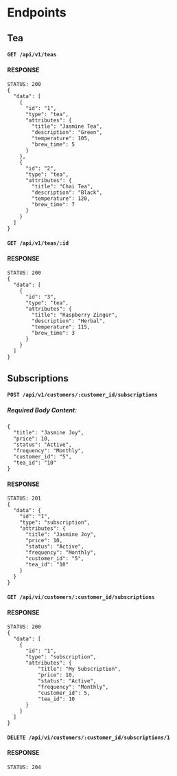 # Endpoints

## Tea

#### `GET /api/v1/teas`
#### RESPONSE

```
STATUS: 200
{
  "data": [
    {
      "id": "1",
      "type": "tea",
      "attributes": {
        "title": "Jasmine Tea",
        "description": "Green",
        "temperature": 105,
        "brew_time": 5
      }
    },
    {
      "id": "2",
      "type": "tea",
      "attributes": {
        "title": "Chai Tea",
        "description": "Black",
        "temperature": 120,
        "brew_time": 7
      }
    }
  ]
}
```

#### `GET /api/v1/teas/:id`
#### RESPONSE

```
STATUS: 200
{
  "data": [
    {
      "id": "3",
      "type": "tea",
      "attributes": {
        "title": "Raspberry Zinger",
        "description": "Herbal",
        "temperature": 115,
        "brew_time": 3
      }
    }
  ]
}
```

## Subscriptions

#### `POST /api/v1/customers/:customer_id/subscriptions`
##### Required Body Content:

```
{
  "title": "Jasmine Joy",
  "price": 10,
  "status": "Active",
  "frequency": "Monthly",
  "customer_id": "5",
  "tea_id": "10"
}
```

#### RESPONSE

```
STATUS: 201
{
  "data": {
    "id": "1",
    "type": "subscription",
    "attributes": {
      "title": "Jasmine Joy",
      "price": 10,
      "status": "Active",
      "frequency": "Monthly",
      "customer_id": "5",
      "tea_id": "10"
    }
  }
}
```

#### `GET /api/vi/customers/:customer_id/subscriptions`
#### RESPONSE

```
STATUS: 200
{
  "data": [
    {
      "id": "1",
      "type": "subscription",
      "attributes": {
          "title": "My Subscription",
          "price": 10,
          "status": "Active",
          "frequency": "Monthly",
          "customer_id": 5,
          "tea_id": 10
      }
    }
  ]
}
```

#### `DELETE /api/vi/customers/:customer_id/subscriptions/1`
#### RESPONSE

```
STATUS: 204


```